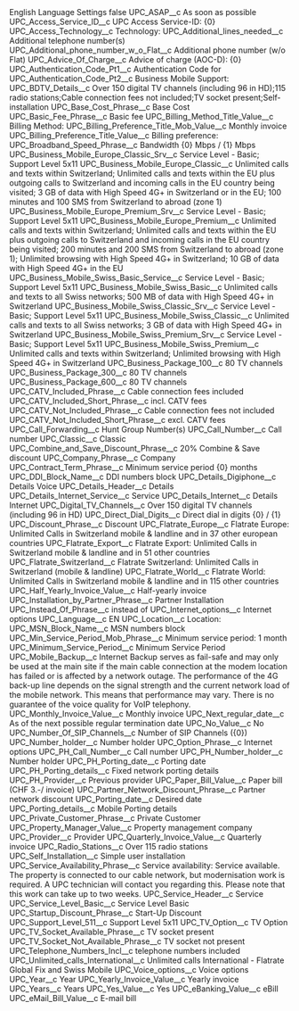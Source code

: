 <?xml version="1.0" encoding="UTF-8"?>
<CustomMetadata xmlns="http://soap.sforce.com/2006/04/metadata" xmlns:xsi="http://www.w3.org/2001/XMLSchema-instance" xmlns:xsd="http://www.w3.org/2001/XMLSchema">
    <label>English Language Settings</label>
    <protected>false</protected>
    <values>
        <field>UPC_ASAP__c</field>
        <value xsi:type="xsd:string">As soon as possible</value>
    </values>
    <values>
        <field>UPC_Access_Service_ID__c</field>
        <value xsi:type="xsd:string">UPC Access Service-ID: {0}</value>
    </values>
    <values>
        <field>UPC_Access_Technology__c</field>
        <value xsi:type="xsd:string">Technology:</value>
    </values>
    <values>
        <field>UPC_Additional_lines_needed__c</field>
        <value xsi:type="xsd:string">Additional telephone number(s)</value>
    </values>
    <values>
        <field>UPC_Additional_phone_number_w_o_Flat__c</field>
        <value xsi:type="xsd:string">Additional phone number (w/o Flat)</value>
    </values>
    <values>
        <field>UPC_Advice_Of_Charge__c</field>
        <value xsi:type="xsd:string">Advice of charge (AOC-D): {0}</value>
    </values>
    <values>
        <field>UPC_Authentication_Code_Pt1__c</field>
        <value xsi:type="xsd:string">Authentication Code for</value>
    </values>
    <values>
        <field>UPC_Authentication_Code_Pt2__c</field>
        <value xsi:type="xsd:string">Business Mobile Support:</value>
    </values>
    <values>
        <field>UPC_BDTV_Details__c</field>
        <value xsi:type="xsd:string">Over 150 digital TV channels (including 96 in HD);115 radio stations;Cable connection fees not included;TV socket present;Self-installation</value>
    </values>
    <values>
        <field>UPC_Base_Cost_Phrase__c</field>
        <value xsi:type="xsd:string">Base Cost</value>
    </values>
    <values>
        <field>UPC_Basic_Fee_Phrase__c</field>
        <value xsi:type="xsd:string">Basic fee</value>
    </values>
    <values>
        <field>UPC_Billing_Method_Title_Value__c</field>
        <value xsi:type="xsd:string">Billing Method:</value>
    </values>
    <values>
        <field>UPC_Billing_Preference_Title_Mob_Value__c</field>
        <value xsi:type="xsd:string">Monthly invoice</value>
    </values>
    <values>
        <field>UPC_Billing_Preference_Title_Value__c</field>
        <value xsi:type="xsd:string">Billing preference:</value>
    </values>
    <values>
        <field>UPC_Broadband_Speed_Phrase__c</field>
        <value xsi:type="xsd:string">Bandwidth {0} Mbps / {1} Mbps</value>
    </values>
    <values>
        <field>UPC_Business_Mobile_Europe_Classic_Srv__c</field>
        <value xsi:type="xsd:string">Service Level - Basic; Support Level 5x11</value>
    </values>
    <values>
        <field>UPC_Business_Mobile_Europe_Classic__c</field>
        <value xsi:type="xsd:string">Unlimited calls and texts within Switzerland;
Unlimited calls and texts within the EU plus outgoing calls to Switzerland and incoming calls in the EU country being visited;
3 GB of data with High Speed 4G+ in Switzerland or in the EU;
100 minutes and 100 SMS from Switzerland to abroad (zone 1)</value>
    </values>
    <values>
        <field>UPC_Business_Mobile_Europe_Premium_Srv__c</field>
        <value xsi:type="xsd:string">Service Level - Basic; Support Level 5x11</value>
    </values>
    <values>
        <field>UPC_Business_Mobile_Europe_Premium__c</field>
        <value xsi:type="xsd:string">Unlimited calls and texts within Switzerland;
Unlimited calls and texts within the EU plus outgoing calls to Switzerland and incoming calls in the EU country being visited;
200 minutes and 200 SMS from Switzerland to abroad (zone 1);
Unlimited browsing with High Speed 4G+ in Switzerland;
10 GB of data with High Speed 4G+ in the EU</value>
    </values>
    <values>
        <field>UPC_Business_Mobile_Swiss_Basic_Service__c</field>
        <value xsi:type="xsd:string">Service Level - Basic; Support Level 5x11</value>
    </values>
    <values>
        <field>UPC_Business_Mobile_Swiss_Basic__c</field>
        <value xsi:type="xsd:string">Unlimited calls and texts to all Swiss networks; 
500 MB of data with High Speed 4G+ in Switzerland</value>
    </values>
    <values>
        <field>UPC_Business_Mobile_Swiss_Classic_Srv__c</field>
        <value xsi:type="xsd:string">Service Level - Basic; Support Level 5x11</value>
    </values>
    <values>
        <field>UPC_Business_Mobile_Swiss_Classic__c</field>
        <value xsi:type="xsd:string">Unlimited calls and texts to all Swiss networks;
3 GB of data with High Speed 4G+ in Switzerland</value>
    </values>
    <values>
        <field>UPC_Business_Mobile_Swiss_Premium_Srv__c</field>
        <value xsi:type="xsd:string">Service Level - Basic; Support Level 5x11</value>
    </values>
    <values>
        <field>UPC_Business_Mobile_Swiss_Premium__c</field>
        <value xsi:type="xsd:string">Unlimited calls and texts within Switzerland;
Unlimited browsing with High Speed 4G+ in Switzerland</value>
    </values>
    <values>
        <field>UPC_Business_Package_100__c</field>
        <value xsi:type="xsd:string">80 TV channels</value>
    </values>
    <values>
        <field>UPC_Business_Package_300__c</field>
        <value xsi:type="xsd:string">80 TV channels</value>
    </values>
    <values>
        <field>UPC_Business_Package_600__c</field>
        <value xsi:type="xsd:string">80 TV channels</value>
    </values>
    <values>
        <field>UPC_CATV_Included_Phrase__c</field>
        <value xsi:type="xsd:string">Cable connection fees included</value>
    </values>
    <values>
        <field>UPC_CATV_Included_Short_Phrase__c</field>
        <value xsi:type="xsd:string">incl. CATV fees</value>
    </values>
    <values>
        <field>UPC_CATV_Not_Included_Phrase__c</field>
        <value xsi:type="xsd:string">Cable connection fees not included</value>
    </values>
    <values>
        <field>UPC_CATV_Not_Included_Short_Phrase__c</field>
        <value xsi:type="xsd:string">excl. CATV fees</value>
    </values>
    <values>
        <field>UPC_Call_Forwarding__c</field>
        <value xsi:type="xsd:string">Hunt Group Number(s)</value>
    </values>
    <values>
        <field>UPC_Call_Number__c</field>
        <value xsi:type="xsd:string">Call number</value>
    </values>
    <values>
        <field>UPC_Classic__c</field>
        <value xsi:type="xsd:string">Classic</value>
    </values>
    <values>
        <field>UPC_Combine_and_Save_Discount_Phrase__c</field>
        <value xsi:type="xsd:string">20% Combine &amp; Save discount</value>
    </values>
    <values>
        <field>UPC_Company_Phrase__c</field>
        <value xsi:type="xsd:string">Company</value>
    </values>
    <values>
        <field>UPC_Contract_Term_Phrase__c</field>
        <value xsi:type="xsd:string">Minimum service period {0} months</value>
    </values>
    <values>
        <field>UPC_DDI_Block_Name__c</field>
        <value xsi:type="xsd:string">DDI numbers  block</value>
    </values>
    <values>
        <field>UPC_Details_Digiphone__c</field>
        <value xsi:type="xsd:string">Details Voice</value>
    </values>
    <values>
        <field>UPC_Details_Header__c</field>
        <value xsi:type="xsd:string">Details</value>
    </values>
    <values>
        <field>UPC_Details_Internet_Service__c</field>
        <value xsi:type="xsd:string">Service</value>
    </values>
    <values>
        <field>UPC_Details_Internet__c</field>
        <value xsi:type="xsd:string">Details Internet</value>
    </values>
    <values>
        <field>UPC_Digital_TV_Channels__c</field>
        <value xsi:type="xsd:string">Over 150 digital TV channels (including 96 in HD)</value>
    </values>
    <values>
        <field>UPC_Direct_Dial_Digits__c</field>
        <value xsi:type="xsd:string">Direct dial in digits {0} / {1}</value>
    </values>
    <values>
        <field>UPC_Discount_Phrase__c</field>
        <value xsi:type="xsd:string">Discount</value>
    </values>
    <values>
        <field>UPC_Flatrate_Europe__c</field>
        <value xsi:type="xsd:string">Flatrate Europe: Unlimited Calls in Switzerland mobile &amp; landline and in 37  other european countries</value>
    </values>
    <values>
        <field>UPC_Flatrate_Export__c</field>
        <value xsi:type="xsd:string">Flatrate Export: Unlimited Calls in Switzerland mobile &amp;  landline and in 51 other countries</value>
    </values>
    <values>
        <field>UPC_Flatrate_Switzerland__c</field>
        <value xsi:type="xsd:string">Flatrate Switzerland:  Unlimited Calls in Switzerland (mobile &amp; landline)</value>
    </values>
    <values>
        <field>UPC_Flatrate_World__c</field>
        <value xsi:type="xsd:string">Flatrate World: Unlimited Calls in Switzerland mobile &amp;  landline and in 115 other countries</value>
    </values>
    <values>
        <field>UPC_Half_Yearly_Invoice_Value__c</field>
        <value xsi:type="xsd:string">Half-yearly invoice</value>
    </values>
    <values>
        <field>UPC_Installation_by_Partner_Phrase__c</field>
        <value xsi:type="xsd:string">Partner Installation</value>
    </values>
    <values>
        <field>UPC_Instead_Of_Phrase__c</field>
        <value xsi:type="xsd:string">instead of</value>
    </values>
    <values>
        <field>UPC_Internet_options__c</field>
        <value xsi:type="xsd:string">Internet options</value>
    </values>
    <values>
        <field>UPC_Language__c</field>
        <value xsi:type="xsd:string">EN</value>
    </values>
    <values>
        <field>UPC_Location__c</field>
        <value xsi:type="xsd:string">Location:</value>
    </values>
    <values>
        <field>UPC_MSN_Block_Name__c</field>
        <value xsi:type="xsd:string">MSN numbers block</value>
    </values>
    <values>
        <field>UPC_Min_Service_Period_Mob_Phrase__c</field>
        <value xsi:type="xsd:string">Minimum service period: 1 month</value>
    </values>
    <values>
        <field>UPC_Minimum_Service_Period__c</field>
        <value xsi:type="xsd:string">Minimum Service Period</value>
    </values>
    <values>
        <field>UPC_Mobile_Backup__c</field>
        <value xsi:type="xsd:string">Internet Backup serves as fail-safe and may only be used at the main site if the main cable connection at the modem location has failed or is affected by a network outage. The performance of the 4G back-up line depends on the signal strength and the current network load of the mobile network. This means that performance may vary. There is no guarantee of the voice quality for VoIP telephony.</value>
    </values>
    <values>
        <field>UPC_Monthly_Invoice_Value__c</field>
        <value xsi:type="xsd:string">Monthly invoice</value>
    </values>
    <values>
        <field>UPC_Next_regular_date__c</field>
        <value xsi:type="xsd:string">As of the next possible regular termination date</value>
    </values>
    <values>
        <field>UPC_No_Value__c</field>
        <value xsi:type="xsd:string">No</value>
    </values>
    <values>
        <field>UPC_Number_Of_SIP_Channels__c</field>
        <value xsi:type="xsd:string">Number of SIP Channels ({0})</value>
    </values>
    <values>
        <field>UPC_Number_holder__c</field>
        <value xsi:type="xsd:string">Number holder</value>
    </values>
    <values>
        <field>UPC_Option_Phrase__c</field>
        <value xsi:type="xsd:string">Internet options</value>
    </values>
    <values>
        <field>UPC_PH_Call_Number__c</field>
        <value xsi:type="xsd:string">Call number</value>
    </values>
    <values>
        <field>UPC_PH_Number_holder__c</field>
        <value xsi:type="xsd:string">Number holder</value>
    </values>
    <values>
        <field>UPC_PH_Porting_date__c</field>
        <value xsi:type="xsd:string">Porting date</value>
    </values>
    <values>
        <field>UPC_PH_Porting_details__c</field>
        <value xsi:type="xsd:string">Fixed network porting details</value>
    </values>
    <values>
        <field>UPC_PH_Provider__c</field>
        <value xsi:type="xsd:string">Previous provider</value>
    </values>
    <values>
        <field>UPC_Paper_Bill_Value__c</field>
        <value xsi:type="xsd:string">Paper bill (CHF  3.-/ invoice)</value>
    </values>
    <values>
        <field>UPC_Partner_Network_Discount_Phrase__c</field>
        <value xsi:type="xsd:string">Partner network discount</value>
    </values>
    <values>
        <field>UPC_Porting_date__c</field>
        <value xsi:type="xsd:string">Desired date</value>
    </values>
    <values>
        <field>UPC_Porting_details__c</field>
        <value xsi:type="xsd:string">Mobile Porting details</value>
    </values>
    <values>
        <field>UPC_Private_Customer_Phrase__c</field>
        <value xsi:type="xsd:string">Private Customer</value>
    </values>
    <values>
        <field>UPC_Property_Manager_Value__c</field>
        <value xsi:type="xsd:string">Property management company</value>
    </values>
    <values>
        <field>UPC_Provider__c</field>
        <value xsi:type="xsd:string">Provider</value>
    </values>
    <values>
        <field>UPC_Quarterly_Invoice_Value__c</field>
        <value xsi:type="xsd:string">Quarterly invoice</value>
    </values>
    <values>
        <field>UPC_Radio_Stations__c</field>
        <value xsi:type="xsd:string">Over 115 radio stations</value>
    </values>
    <values>
        <field>UPC_Self_Installation__c</field>
        <value xsi:type="xsd:string">Simple user installation</value>
    </values>
    <values>
        <field>UPC_Service_Availability_Phrase__c</field>
        <value xsi:type="xsd:string">Service availability: Service available. The property is connected to our cable network, but modernisation work is required. A UPC technician will contact you regarding this. Please note that this work can take up to two weeks.</value>
    </values>
    <values>
        <field>UPC_Service_Header__c</field>
        <value xsi:type="xsd:string">Service</value>
    </values>
    <values>
        <field>UPC_Service_Level_Basic__c</field>
        <value xsi:type="xsd:string">Service Level Basic</value>
    </values>
    <values>
        <field>UPC_Startup_Discount_Phrase__c</field>
        <value xsi:type="xsd:string">Start-Up Discount</value>
    </values>
    <values>
        <field>UPC_Support_Level_511__c</field>
        <value xsi:type="xsd:string">Support Level 5x11</value>
    </values>
    <values>
        <field>UPC_TV_Option__c</field>
        <value xsi:type="xsd:string">TV Option</value>
    </values>
    <values>
        <field>UPC_TV_Socket_Available_Phrase__c</field>
        <value xsi:type="xsd:string">TV socket present</value>
    </values>
    <values>
        <field>UPC_TV_Socket_Not_Available_Phrase__c</field>
        <value xsi:type="xsd:string">TV socket not present</value>
    </values>
    <values>
        <field>UPC_Telephone_Numbers_Incl__c</field>
        <value xsi:type="xsd:string">telephone numbers included</value>
    </values>
    <values>
        <field>UPC_Unlimited_calls_International__c</field>
        <value xsi:type="xsd:string">Unlimited calls International - Flatrate Global Fix and Swiss Mobile</value>
    </values>
    <values>
        <field>UPC_Voice_options__c</field>
        <value xsi:type="xsd:string">Voice options</value>
    </values>
    <values>
        <field>UPC_Year__c</field>
        <value xsi:type="xsd:string">Year</value>
    </values>
    <values>
        <field>UPC_Yearly_Invoice_Value__c</field>
        <value xsi:type="xsd:string">Yearly invoice</value>
    </values>
    <values>
        <field>UPC_Years__c</field>
        <value xsi:type="xsd:string">Years</value>
    </values>
    <values>
        <field>UPC_Yes_Value__c</field>
        <value xsi:type="xsd:string">Yes</value>
    </values>
    <values>
        <field>UPC_eBanking_Value__c</field>
        <value xsi:type="xsd:string">eBill</value>
    </values>
    <values>
        <field>UPC_eMail_Bill_Value__c</field>
        <value xsi:type="xsd:string">E-mail bill</value>
    </values>
</CustomMetadata>
